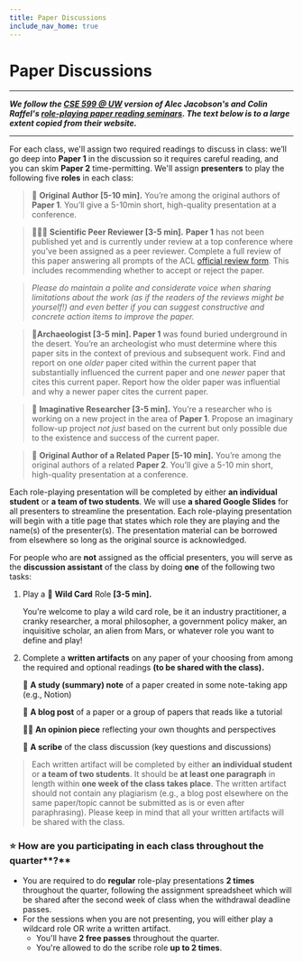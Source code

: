 ```yaml
---
title: Paper Discussions
include_nav_home: true
---
```



# Paper Discussions

---
___We follow the [CSE 599 @ UW](https://cse599d1wi23.notion.site/cse599d1wi23/CSE-599-D1-Winter-2023-fe73cb56c11b45efb34e94c090480791#948c133be7d845c6b8720e85279ecd60) version of Alec Jacobson's and Colin Raffel's [role-playing paper reading seminars](https://colinraffel.com/blog/role-playing-seminar.html). The text below is to a large extent copied from their website.___


---

For each class, we'll assign two required readings to discuss in class: we’ll go deep into **Paper 1** in the discussion so it requires careful reading, and you can skim **Paper 2** time-permitting. We'll assign **presenters** to play the following five **roles** in each class:

> **🌻** **Original** **Author [5-10 min].** You’re among the original authors of **Paper 1**. You’ll give a 5-10min short, high-quality presentation at a conference.

> **👩🏽‍🔬** **Scientific Peer Reviewer [3-5 min].** **Paper 1** has not been published yet and is currently under review at a top conference where you’ve been assigned as a peer reviewer. Complete a full review of this paper answering all prompts of the ACL [official review form](https://2023.aclweb.org/blog/review-acl23/). This includes recommending whether to accept or reject the paper.

> _Please do maintain a polite and considerate voice when sharing limitations about the work (as if the readers of the reviews might be yourself!) and even better if you can suggest constructive and concrete action items to improve the paper._

> **🏺Archaeologist [3-5 min]. Paper 1** was found buried underground in the desert. You’re an archeologist who must determine where this paper sits in the context of previous and subsequent work. Find and report on one *older* paper cited within the current paper that substantially influenced the current paper and one *newer* paper that cites this current paper. Report how the older paper was influential and why a newer paper cites the current paper.

> **🍜** **Imaginative Researcher [3-5 min].** You’re a researcher who is working on a new project in the area of **Paper 1**. Propose an imaginary follow-up project *not just* based on the current but only possible due to the existence and success of the current paper.

> 🦦 **Original Author of a Related Paper [5-10 min].** You’re among the original authors of a related **Paper 2**. You’ll give a 5-10 min short, high-quality presentation at a conference.

Each role-playing presentation will be completed by either **an individual student** or **a team of two students**. We will use **a shared Google Slides** for all presenters to streamline the presentation. Each role-playing presentation will begin with a title page that states which role they are playing and the name(s) of the presenter(s). The presentation material can be borrowed from elsewhere so long as the original source is acknowledged.

For people who are **not** assigned as the official presenters, you will serve as the **discussion assistant** of the class by doing **one** of the following two tasks:

1. Play a 🦄 **Wild Card** Role **[3-5 min].**
    
    You’re welcome to play a wild card role, be it an industry practitioner, a cranky researcher, a moral philosopher, a government policy maker, an inquisitive scholar, an alien from Mars, or whatever role you want to define and play!  
    
2. Complete a **written artifacts** on any paper of your choosing from among the required and optional readings **(to be shared with the class).**
    
    📝 **A study (summary) note** of a paper created in some note-taking app (e.g., Notion) 
    
    📑 **A blog post** of a paper or a group of papers that reads like a tutorial
    
    🙋‍♀️ **An opinion piece** reflecting your own thoughts and perspectives
    
    📕 **A scribe** of the class discussion (key questions and discussions)
    

> Each written artifact will be completed by either **an individual student** or **a team of two students**. It should be **at least one paragraph** in length within **one week of the class takes place**. The written artifact should not contain any plagiarism (e.g., a blog post elsewhere on the same paper/topic cannot be submitted as is or even after paraphrasing). Please keep in mind that all your written artifacts will be shared with the class.


### ⭐️ How are you participating in each class throughout the quarter**?**

- You are required to do **regular** role-play presentations **2 times** throughout the quarter, following the assignment spreadsheet which will be shared after the second week of class when the withdrawal deadline passes.
- For the sessions when you are not presenting, you will either play a wildcard role OR write a written artifact.
    - You'll have **2 free passes** throughout the quarter.
    - You're allowed to do the scribe role **up to 2 times**.